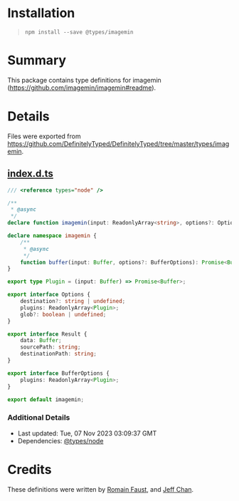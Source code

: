 # Installation
> `npm install --save @types/imagemin`

# Summary
This package contains type definitions for imagemin (https://github.com/imagemin/imagemin#readme).

# Details
Files were exported from https://github.com/DefinitelyTyped/DefinitelyTyped/tree/master/types/imagemin.
## [index.d.ts](https://github.com/DefinitelyTyped/DefinitelyTyped/tree/master/types/imagemin/index.d.ts)
````ts
/// <reference types="node" />

/**
 * @async
 */
declare function imagemin(input: ReadonlyArray<string>, options?: Options): Promise<Result[]>;

declare namespace imagemin {
    /**
     * @async
     */
    function buffer(input: Buffer, options?: BufferOptions): Promise<Buffer>;
}

export type Plugin = (input: Buffer) => Promise<Buffer>;

export interface Options {
    destination?: string | undefined;
    plugins: ReadonlyArray<Plugin>;
    glob?: boolean | undefined;
}

export interface Result {
    data: Buffer;
    sourcePath: string;
    destinationPath: string;
}

export interface BufferOptions {
    plugins: ReadonlyArray<Plugin>;
}

export default imagemin;

````

### Additional Details
 * Last updated: Tue, 07 Nov 2023 03:09:37 GMT
 * Dependencies: [@types/node](https://npmjs.com/package/@types/node)

# Credits
These definitions were written by [Romain Faust](https://github.com/romain-faust), and [Jeff Chan](https://github.com/hkjeffchan).
